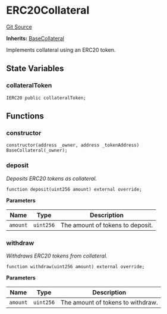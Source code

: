# ERC20Collateral
[Git Source](https://github.com/capsign/protocol/blob/dfa6820124c5610a6bfa06329447dbae7c24bc0a/src/Trading/Collateral/ERC20Collateral.sol)

**Inherits:**
[BaseCollateral](/src/Trading/Collateral/BaseCollateral.sol/abstract.BaseCollateral.md)

Implements collateral using an ERC20 token.


## State Variables
### collateralToken

```solidity
IERC20 public collateralToken;
```


## Functions
### constructor


```solidity
constructor(address _owner, address _tokenAddress) BaseCollateral(_owner);
```

### deposit

*Deposits ERC20 tokens as collateral.*


```solidity
function deposit(uint256 amount) external override;
```
**Parameters**

|Name|Type|Description|
|----|----|-----------|
|`amount`|`uint256`|The amount of tokens to deposit.|


### withdraw

*Withdraws ERC20 tokens from collateral.*


```solidity
function withdraw(uint256 amount) external override;
```
**Parameters**

|Name|Type|Description|
|----|----|-----------|
|`amount`|`uint256`|The amount of tokens to withdraw.|


